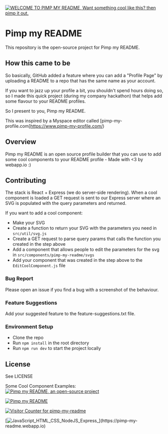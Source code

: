 [![WELCOME TO PIMP MY README, Want something cool like this? then pimp it out.](https://pimp-my-readme.webapp.io/pimp-my-readme/wavy-banner?subtitle=Want%20something%20cool%20like%20this%3F%20&title=WELCOME%20TO%20PIMP%20MY%20README)](https://pimp-my-readme.webapp.io)

# Pimp my README
This repository is the open-source project for Pimp my README.

## How this came to be
So basically, GitHub added a feature where you can add a "Profile Page" by uploading a README to a repo that has the same name as your account.

If you want to jazz up your profile a bit, you shouldn't spend hours doing so, so I made this quick project (during my company hackathon) that helps add some flavour to your README profiles.

So I present to you, Pimp my README. 

This was inspired by a Myspace editor called [pimp-my-profile.com]https://www.pimp-my-profile.com/)

## Overview
Pimp my README is an open source profile builder that you can use to add some cool components to your README profile - Made with <3 by webapp.io :)

## Contributing
The stack is React + Express (we do server-side rendering). When a cool component is loaded a GET request is sent to our Express server where an SVG is populated with the query parameters and returned.

If you want to add a cool component:
- Make your SVG 
- Create a function to return your SVG with the parameters you need in `src/util/svg.js`
- Create a GET request to parse query params that calls the function you created in the step above
- Add a component that allows people to edit the parameters for the svg in `src/components/pimp-my-readme/svgs` 
- Add your component that was created in the step above to the `EditCoolComponent.js` file

### Bug Report
Please open an issue if you find a bug with a screenshot of the behaviour.

### Feature Suggestions
Add your suggested feature to the feature-suggestions.txt file.


### Environment Setup
- Clone the repo
- Run `npm install` in the root directory
- Run `npm run dev` to start the project locally

## License
See LICENSE

Some Cool Component Examples:
[![Pimp my README, an open-source project](https://pimp-my-readme.webapp.io/pimp-my-readme/wavy-banner?subtitle=an%20open-source%20project&title=Pimp%20my%20README)](https://pimp-my-readme.webapp.io)

[![Pimp my README](https://pimp-my-readme.webapp.io/pimp-my-readme/sliding-text?emojis=1f91f-1f3fe_1f60e_1f608_1f995&text=Pimp%2520my%2520README)](https://pimp-my-readme.webapp.io)

[![Visitor Counter for pimp-my-readme](https://pimp-my-readme.webapp.io/pimp-my-readme/visitor-counter?page=pimp-my-readme)](https://pimp-my-readme.webapp.io)

[![JavaScript_HTML_CSS_NodeJS_Express_](https://pimp-my-readme.webapp.io/pimp-my-readme/technology?technology=JavaScript_HTML_CSS_NodeJS_Express_)](https://pimp-my-readme.webapp.io)

